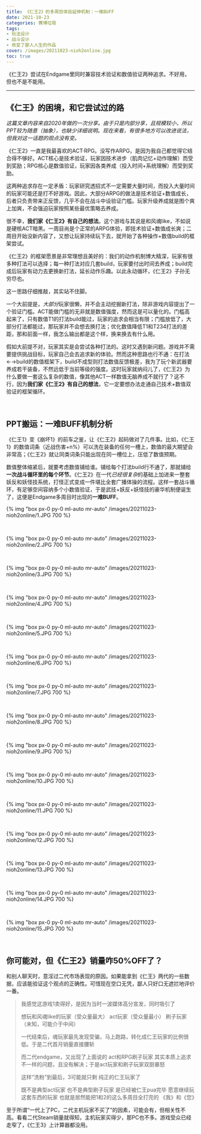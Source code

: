 ```yaml
---
title: 《仁王2》的多周目体验延伸机制：一难BUFF
date: 2021-10-23
categories: 赛博垃圾
tags: 
- 玩法设计
- 战斗设计
- 改变了鄙人人生的作品
cover: /images/20211023-nioh2online.jpg
toc: true
---
```


《仁王2》尝试在Endgame里同时兼容技术验证和数值验证两种追求。不好用，但也不是不能用。

<!--more-->

---

## 《仁王》的困境，和它尝试过的路

*这篇文章内容来自2020年做的一次分享。由于只是内部分享，且规模较小，所以PPT较为随意（抽象），也缺少详细说明。现在来看，有很多地方可以改进说法，但我对这一话题的观点没有变。*

《仁王2》一直是我最喜欢的ACT·RPG。没写作ARPG，是因为我自己都觉得它结合得不够好。ACT核心是技术验证，玩家因技术进步（肌肉记忆+动作理解）而受到奖励；RPG核心是数值验证，玩家因各类养成（投入时间+系统理解）而受到奖励。

这两种追求存在一定矛盾：玩家研究透招式不一定需要大量时间，而投入大量时间的玩家可能还是打不好游戏。因此，大部分ARPG的做法是技术验证+数值成长，后者只负责带来正反馈，几乎不会在战斗中设验证门槛。玩家升级养成就是图个爽上加爽，不会强迫玩家按照某些最优策略去养成。

很不幸，**我们家《仁王2》有自己的想法**。这个游戏与其说是和风魂like，不如说是硬核ACT暗黑。一周目尚是个正常的ARPG体验，即技术验证+数值成长爽；二周目开始没新内容了，又想让玩家持续玩下去，就开始了各种操作+数值build的框架尝试。

《仁王2》的框架愿景是非常理想且美好的：我们的动作机制博大精深，玩家有很多种打法可以选择；每一种打法对应几套build，玩家要付出时间去养成；build完成后玩家有动力去更换新打法，延长动作乐趣。以此永动循环，《仁王2》子孙无穷尽也。

这一思路仔细推敲，其实站不住脚。

一个大前提是，*大部分*玩家很懒，并不会主动挖掘新打法，除非游戏内容提出了一个验证门槛。ACT能做门槛的无非就是数值强度，然而这是可以量化的。门槛高起来了，只有数值T1的打法build能过，玩家的追求会相当有限；门槛放低了，大部分打法都能过，那玩家并不会想去换打法；优化数值降低T1和T234打法的差距，那和前面一样，我怎么输出都是这个样，换来换去有什么用。

假如大前提不对，玩家其实是会尝试各种打法的。这时又遇到新问题。游戏并不需要提供挑战目标，玩家自己会去追求新的体验。然而这种思路也行不通：在打法←→build的数值框架下，build不成型则打法数值反馈极差，我为了玩个新武器要养成若干装备，不然远低于当前等级的强度。这时玩家就纳闷儿了，《仁王2》为什么要做一套这么复杂的数值，像其他ACT一样数值无脑养成不就行了？这不行，因为**我们家《仁王2》有自己的想法**，它一定要想办法走通自己技术+数值双验证的框架循环。

<br/>

## PPT搬运：一难BUFF机制分析

《仁王1》变《崩坏1》的前车之鉴，让《仁王2》起码做对了几件事。比如，《仁王1》的数值词条（近战伤害+n%）可以洗在装备的任何一槽上，数值的最大期望会非常高；《仁王2》就让同类词条只能出现在同一槽位上，压低了数值预期。

数值整体缩紧后，就要考虑数值铺给谁。铺给每个打法build行不通了，那就铺给**一次战斗循环里的每个环节**。《仁王2》在一代*已经很复杂*的基础上加进来一整套妖反和妖怪技系统，打怪正式变成一件堪比全套广播体操的流程。这样一套战斗循环，有足够空间容纳多个小数值验证，于是武技+妖反+妖怪技的豪华机制便诞生了，这便是Endgame多周目时出现的**一难BUFF**。

{% img "box px-0 py-0 ml-auto mr-auto" /images/20211023-nioh2online/1.JPG 700 %}

<br/>

{% img "box px-0 py-0 ml-auto mr-auto" /images/20211023-nioh2online/2.JPG 700 %}

<br/>

{% img "box px-0 py-0 ml-auto mr-auto" /images/20211023-nioh2online/3.JPG 700 %}

<br/>

{% img "box px-0 py-0 ml-auto mr-auto" /images/20211023-nioh2online/4.JPG 700 %}

<br/>

{% img "box px-0 py-0 ml-auto mr-auto" /images/20211023-nioh2online/5.JPG 700 %}

<br/>

{% img "box px-0 py-0 ml-auto mr-auto" /images/20211023-nioh2online/6.JPG 700 %}

<br/>

{% img "box px-0 py-0 ml-auto mr-auto" /images/20211023-nioh2online/7.JPG 700 %}

<br/>

{% img "box px-0 py-0 ml-auto mr-auto" /images/20211023-nioh2online/8.JPG 700 %}

<br/>

{% img "box px-0 py-0 ml-auto mr-auto" /images/20211023-nioh2online/9.JPG 700 %}

<br/>

{% img "box px-0 py-0 ml-auto mr-auto" /images/20211023-nioh2online/10.JPG 700 %}

<br/>

{% img "box px-0 py-0 ml-auto mr-auto" /images/20211023-nioh2online/11.JPG 700 %}

<br/>

{% img "box px-0 py-0 ml-auto mr-auto" /images/20211023-nioh2online/12.JPG 700 %}

<br/>

{% img "box px-0 py-0 ml-auto mr-auto" /images/20211023-nioh2online/13.JPG 700 %}

<br/>

{% img "box px-0 py-0 ml-auto mr-auto" /images/20211023-nioh2online/14.JPG 700 %}

<br/>

{% img "box px-0 py-0 ml-auto mr-auto" /images/20211023-nioh2online/15.JPG 700 %}

<br/>

## 你可能对，但《仁王2》销量咋50%OFF了？

和别人聊天时，意淫过二代市场表现的原因。如果能拿到《仁王》两代的一些数据，应该能验证这个观点的正确性。可惜现在空口无凭，鄙人只好口无遮拦地评价一番。

> 我感觉这游戏1卖得好，是因为当时一波媒体高分宣发，同时吸引了
>
> 想玩和风魂like的玩家（受众量最大）
> act玩家（受众量最小）
> 刷子玩家（未知，可能介于中间）
>
> 一代结束后，魂玩家最先发现受骗，马上跑路，转化成仁王玩家的比例很低。于是二代首月销量直接腰斩
>
> 而二代endgame，又出现了上面说的 act和RPG刷子玩家 其实本质上追求不一样的问题，且没有解决；于是act玩家和刷子玩家双厨暴怒
>
> 这样“洗粉”到最后，3可能就只剩 纯正的仁王玩家了
>
> 既不是典型act玩家 也不是典型刷子玩家 是已经被仁王pua完毕 愿意继续玩这套东西的玩家 也就是居然能把1和2的这么多周目全打完的 《我》和《您》


至于所谓“一代上了PC，二代主机玩家不买了”的因素，可能会有，但相关性不高。看看二代Steam销量就得知，主机玩家买得少，那PC也不多。游戏受众已经走窄了，《仁王3》上计算器都没用。

<br/>

